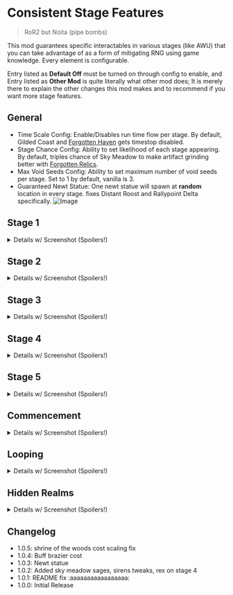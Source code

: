 # Consistent Stage Features
> RoR2 but Noita (pipe bombs)

This mod guarantees specific interactables in various stages (like AWU) that you can take advantage of as a form of mitigating RNG using game knowledge. Every element is configurable.

Entry listed as **Default Off** must be turned on through config to enable, and Entry listed as **Other Mod** is quite literally what other mod does; It is merely there to explain the other changes this mod makes and to recommend if you want more stage features.

## General
- Time Scale Config: Enable/Disables run time flow per stage. By default, Gilded Coast and [Forgotten Haven](https://thunderstore.io/package/PlasmaCore3/Forgotten_Relics/) gets timestop disabled.
- Stage Chance Config: Ability to set likelihood of each stage appearing. By default, triples chance of Sky Meadow to make artifact grinding better with [Forgotten Relics](https://thunderstore.io/package/PlasmaCore3/Forgotten_Relics/).
- Max Void Seeds Config: Ability to set maximum number of void seeds per stage. Set to 1 by default, vanilla is 3.
- Guaranteed Newt Statue: One newt statue will spawn at **random** location in every stage. fixes Distant Roost and Rallypoint Delta specifically.
![Image](https://media.discordapp.net/attachments/515678914316861451/1078836756390105189/20230225093120_1.jpg)

## Stage 1
<details><summary>Details w/ Screenshot (Spoilers!)</summary>
<p>

- Buff braziers cost twice as more by default.
![Image](https://media.discordapp.net/attachments/515678914316861451/1079082417513574531/20230226014707_1.jpg)
- Guaranteed [Buff Brazier](https://thunderstore.io/package/KomradeSpectre/Aetherium/): At least one Buff Brazier will always spawn in a **random** location. **Buff Braziers will no longer spawn randomly by default.**
![Image](https://media.discordapp.net/attachments/515678914316861451/1078589327090651166/20230224153644_1.jpg)

- **Default Off:** Large Printer in Titanic Plains.
![Image](https://media.discordapp.net/attachments/515678914316861451/1078589326805450792/20230224153614_1.jpg)
![Image](https://media.discordapp.net/attachments/515678914316861451/1078589327308771459/20230224153903_1.jpg)
- **Default Off:** Overgrown Printer in Distant Roost.
![Image](https://media.discordapp.net/attachments/515678914316861451/1078589327539453962/20230224154012_1.jpg)
![Image](https://media.discordapp.net/attachments/515678914316861451/1078589327824654417/20230224154037_1.jpg)
- **Default Off:** Military Printer in Siphoned Forest.
![Image](https://media.discordapp.net/attachments/515678914316861451/1078589328063746108/20230224154108_1.jpg)

</p>
</details>

## Stage 2
<details><summary>Details w/ Screenshot (Spoilers!)</summary>
<p>

- Guaranteed Lunar Bud: At least one Lunar Bud will always spawn in a **fixed** location. Ability to turn off natural spawn is also configurable.
![Image](https://media.discordapp.net/attachments/515678914316861451/1078589328277651539/20230224154345_1.jpg)

- **Default Off:** Pressure plates will stay put in Abandoned Aqueduct.
![Image](https://media.discordapp.net/attachments/515678914316861451/1078589328525103165/20230224154555_1.jpg)
- Destroying N'kuhana's Altar rewards you with a Void Uncommon item
![Image](https://media.discordapp.net/attachments/515678914316861451/1078589328848080956/20230224154752_1.jpg)
- **Other Mod** [KannasQualityofLife](https://thunderstore.io/package/SylmarDev/KannasQualityofLife/): Cleansing Pool spawns at **fixed** location in Aphelian Sanctuary
![Image](https://media.discordapp.net/attachments/515678914316861451/1078589329095540736/20230224155231_1.jpg)
- **Other Mod** [Forgotten Relics](https://thunderstore.io/package/PlasmaCore3/Forgotten_Relics/): Shrine of Tar spawns at **random** location in Dry Basin
![Image](https://media.discordapp.net/attachments/515678914316861451/1078589360468922408/20230224155358_1.jpg)

</p>
</details>

## Stage 3
<details><summary>Details w/ Screenshot (Spoilers!)</summary>
<p>

- Guaranteed Altar of Gold: At least one Altar of Gold will always spawn in a **random** location. Ability to turn off natural spawn is also configurable.
![Image](https://media.discordapp.net/attachments/515678914316861451/1078680198347759686/20230224230949_1.jpg)

- **Other Mod** [BetterDrones](https://thunderstore.io/package/pseudopulse/BetterDrones/): TC-280 Prototype spawns at **fixed** location in Rallypoint Delta.
![Image](https://media.discordapp.net/attachments/515678914316861451/1078589361391673404/20230224163623_1.jpg)
- **Other Mod** [Mystic's Items](https://thunderstore.io/package/TheMysticSword/MysticsItems/): Archaic Mask spawns at **fixed** location in Scorched Acres
![Image](https://media.discordapp.net/attachments/515678914316861451/1078589361622351892/20230224163730_1.jpg)
- Cloaked Chest will spawn at **fixed** location in Sulfur Pools, as well as two Lockboxes (indirect buff to Rusted Key)
![Image](https://media.discordapp.net/attachments/515678914316861451/1078589362163425310/20230224163917_1.jpg)
![Image](https://media.discordapp.net/attachments/515678914316861451/1078589361869832244/20230224163845_1.jpg)
- **Other Mod** [Fogbound Lagoon](https://thunderstore.io/package/JaceDaDorito/FogboundLagoon/): Adds a timed chest.
![Image](https://media.discordapp.net/attachments/515678914316861451/1078589360938680362/20230224163526_1.jpg)
- Interacting with Hank from [Fogbound Lagoon](https://thunderstore.io/package/JaceDaDorito/FogboundLagoon/) results in a random drink.
![Image](https://media.discordapp.net/attachments/515678914316861451/1078589360703807508/20230224163440_1.jpg)

</p>
</details>

## Stage 4
<details><summary>Details w/ Screenshot (Spoilers!)</summary>
<p>

- Guaranteed REX: At least one REX will always spawn in a **fixed** location.
![Image](https://media.discordapp.net/attachments/515678914316861451/1078680032760840283/20230224230507_1.jpg)
- Shrine of the Mountain will spawn at **fixed** location in Siren's Call.
![Image](https://media.discordapp.net/attachments/515678914316861451/1078680032374956042/20230224230337_1.jpg)
- **Other Mod** [Direseeker](https://thunderstore.io/package/EnforcerGang/Direseeker/): Replaces the legendary chest with Direseeker, an AWU-tier boss.
![Image](https://media.discordapp.net/attachments/515678914316861451/1078589362406686790/20230224164000_1.jpg)
- **Other Mod** [Fetch a Friend Quest](https://thunderstore.io/package/RandomlyAwesome/Fetch_a_friend_Quest/): Rescueing REX adds it to your team.
![Image](https://media.discordapp.net/attachments/515678914316861451/1078589393222242384/20230224164140_1.jpg)
- **Other Mod** [Mystic's Items](https://thunderstore.io/package/TheMysticSword/MysticsItems/): Spotter Drone spawns at Sundered Grove.
![Image](https://media.discordapp.net/attachments/515678914316861451/1078589392949608538/20230224164104_1.jpg)

</p>
</details>

## Stage 5
<details><summary>Details w/ Screenshot (Spoilers!)</summary>
<p>

- Guaranteed [Shrine of Repair](https://thunderstore.io/package/viliger/ShrineOfRepair/): At least one Shrine of Repair will always spawn in a **random** location. Ability to turn off natural spawn is also configurable.
![Image](https://media.discordapp.net/attachments/515678914316861451/1078589394002399302/20230224164423_1.jpg)
- **Default Off:** Sages' Shrine will spawn at **fixed** location in Sky Meadow.
![Image](https://media.discordapp.net/attachments/515678914316861451/1078681754493259837/20230224230556_1.jpg)
- Sages' Shrine will spawn at **fixed** location in [Slumbering Satellite](https://thunderstore.io/package/PlasmaCore3/Forgotten_Relics/). **Sages' Shrines will no longer spawn randomly by default.**
![Image](https://media.discordapp.net/attachments/515678914316861451/1078589394660904980/20230224164601_1.jpg)
- [Crystalline Blade](https://thunderstore.io/package/TheMysticSword/BulwarksHaunt/) will spawn at **fixed** location in [Slumbering Satellite](https://thunderstore.io/package/PlasmaCore3/Forgotten_Relics/).
![Image](https://media.discordapp.net/attachments/515678914316861451/1078589394279206962/20230224164452_1.jpg)

</p>
</details>

## Commencement
<details><summary>Details w/ Screenshot (Spoilers!)</summary>
<p>

- **Other Mod** [Shrine of Repair](https://thunderstore.io/package/viliger/ShrineOfRepair/): Shrine of Repair will spawn at **fixed** location.
![Image](https://media.discordapp.net/attachments/515678914316861451/1078589395055153203/20230224164851_1.jpg)
- **Default Off:** Scrapper will spawn at **fixed** location.
![Image](https://media.discordapp.net/attachments/515678914316861451/1078589395311001631/20230224164858_1.jpg)

</p>
</details>

## Looping
<details><summary>Details w/ Screenshot (Spoilers!)</summary>
<p>

- [Shattered Teleporter](https://thunderstore.io/package/PlasmaCore3/Forgotten_Relics/) will spawn at **random** location in Stage 6.
![Image](https://media.discordapp.net/attachments/515678914316861451/1078589395558486076/20230224165122_1.jpg)
- **Default Off:** Null Portal will spawn after the teleporter in Stage 7.
![Image](https://media.discordapp.net/attachments/515678914316861451/1078589395843682314/20230224165158_1.jpg)
- Void Portal will spawn after the teleporter in Stage 10.
![Image](https://media.discordapp.net/attachments/515678914316861451/1078589428475363329/20230224165240_1.jpg)

</p>
</details>

## Hidden Realms
<details><summary>Details w/ Screenshot (Spoilers!)</summary>
<p>

- Altar of Gold's Base cost is halved and configurable.
![Image](https://media.discordapp.net/attachments/515678914316861451/1078589428706062386/20230224165439_1.jpg)
- Combat and Blood Shrines will spawn at **fixed** position in Gilded Coast.
![Image](https://media.discordapp.net/attachments/515678914316861451/1078589428915765308/20230224165609_1.jpg)
![Image](https://media.discordapp.net/attachments/515678914316861451/1078589429234548747/20230224165751_1.jpg)
- Whenever you purchase a Radio Scanner or deposit a Fuel Cell, Radar Scanner's effect will trigger in [Forgotten Haven](https://thunderstore.io/package/PlasmaCore3/Forgotten_Relics/).
![Image](https://media.discordapp.net/attachments/515678914316861451/1078589429502980107/20230224165949_1.jpg)
- **Other Mod** [KannasQualityofLife](https://thunderstore.io/package/SylmarDev/KannasQualityofLife/): Scrapper will spawn at **fixed** position in Bazaar Between Time.
![Image](https://media.discordapp.net/attachments/515678914316861451/1078589429972746300/20230224170224_1.jpg)
- **Other Mod**  [Shrine of Repair](https://thunderstore.io/package/viliger/ShrineOfRepair/): Shrine of Repair will spawn at **fixed** position in Bazaar Between Time.
![Image](https://media.discordapp.net/attachments/515678914316861451/1078589430463463535/20230224170737_1.jpg)
- **Other Mod**  [Dancer](https://thunderstore.io/package/nayDPz/Dancer/): Rescueing Artificer adds it to your team. 
![Image](https://media.discordapp.net/attachments/515678914316861451/1078589430203428925/20230224170724_1.jpg)
- Shrine of the Woods will spawn at **fixed** position in [A Moment, Haunted](https://thunderstore.io/package/TheMysticSword/BulwarksHaunt/).
![Image](https://media.discordapp.net/attachments/515678914316861451/1078589429746237450/20230224170025_1.jpg)
- Void Fields will no longer contain any loot.
![Image](https://media.discordapp.net/attachments/515678914316861451/1078589430698356756/20230224170800_1.jpg)

</p>
</details>

## Changelog
- 1.0.5: shrine of the woods cost scaling fix
- 1.0.4: Buff brazier cost
- 1.0.3: Newt statue
- 1.0.2: Added sky meadow sages, sirens tweaks, rex on stage 4
- 1.0.1: README fix :aaaaaaaaaaaaaaaaa:
- 1.0.0: Initial Release